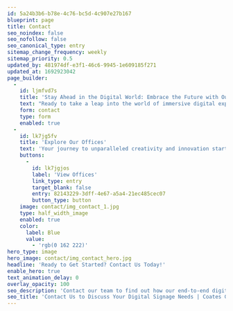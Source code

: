 ```yaml
---
id: 5a24b3b6-b78e-4c76-bc5d-4c907e27b167
blueprint: page
title: Contact
seo_noindex: false
seo_nofollow: false
seo_canonical_type: entry
sitemap_change_frequency: weekly
sitemap_priority: 0.5
updated_by: 481974df-e3f1-46c6-9945-1e609185f271
updated_at: 1692923042
page_builder:
  -
    id: ljmfvd7s
    title: 'Stay Ahead in the Digital World: Embrace the Future with Our Dynamic Digital Signage'
    text: "Ready to take a leap into the world of immersive digital experiences? Let's collaborate to bring your vision to life. Contact us today to explore the endless possibilities we can help you achieve for your brand."
    form: contact
    type: form
    enabled: true
  -
    id: lk7jg5fv
    title: 'Explore Our Offices'
    text: 'Your journey to unparalleled creativity and innovation starts with a single click. Explore our global offices today.'
    buttons:
      -
        id: lk7jgjos
        label: 'View Offices'
        link_type: entry
        target_blank: false
        entry: 82143229-3dff-4e67-a5a4-21ec485cec07
        button_type: button
    image: contact/img_contact_1.jpg
    type: half_width_image
    enabled: true
    color:
      label: Blue
      value:
        - 'rgb(0 162 222)'
hero_type: image
hero_image: contact/img_contact_hero.jpg
headline: 'Ready to Get Started? Contact Us Today!'
enable_hero: true
text_animation_delay: 0
overlay_opacity: 100
seo_description: 'Contact our team to find out how our end-to-end digital merchandising solutions can drive engaging customer journeys for your business. Contact us today.'
seo_title: 'Contact Us to Discuss Your Digital Signage Needs | Coates Group'
---
```

